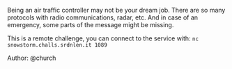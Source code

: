 Being an air traffic controller may not be your dream job. There are so many protocols with radio communications, radar, etc. And in case of an emergency, some parts of the message might be missing.

This is a remote challenge, you can connect to the service with: `nc snowstorm.challs.srdnlen.it 1089`

Author: @church
